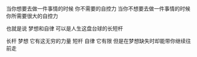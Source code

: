 当你想要去做一件事情的时候 你不需要的自控力
当你不想要去做一件事情的时候 你所需要很大的自控力

也就是说 梦想和自律 可以是人生这盘台球的长短杆

长杆 梦想 它有这无穷的力量
短杆 自律 它有限 但是在梦想缺失时却能带你继续往前走

